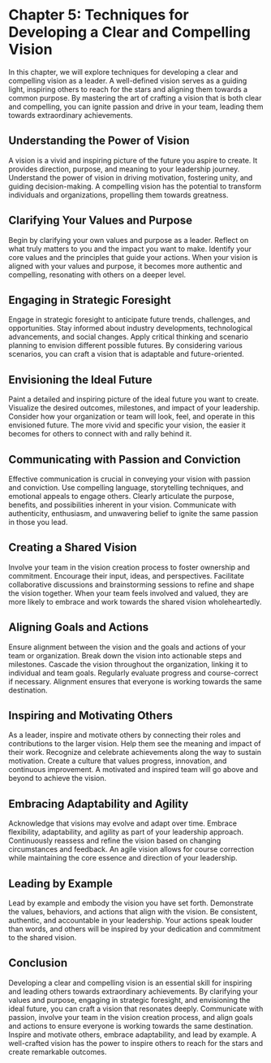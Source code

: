 Chapter 5: Techniques for Developing a Clear and Compelling Vision
==================================================================

In this chapter, we will explore techniques for developing a clear and compelling vision as a leader. A well-defined vision serves as a guiding light, inspiring others to reach for the stars and aligning them towards a common purpose. By mastering the art of crafting a vision that is both clear and compelling, you can ignite passion and drive in your team, leading them towards extraordinary achievements.

Understanding the Power of Vision
---------------------------------

A vision is a vivid and inspiring picture of the future you aspire to create. It provides direction, purpose, and meaning to your leadership journey. Understand the power of vision in driving motivation, fostering unity, and guiding decision-making. A compelling vision has the potential to transform individuals and organizations, propelling them towards greatness.

Clarifying Your Values and Purpose
----------------------------------

Begin by clarifying your own values and purpose as a leader. Reflect on what truly matters to you and the impact you want to make. Identify your core values and the principles that guide your actions. When your vision is aligned with your values and purpose, it becomes more authentic and compelling, resonating with others on a deeper level.

Engaging in Strategic Foresight
-------------------------------

Engage in strategic foresight to anticipate future trends, challenges, and opportunities. Stay informed about industry developments, technological advancements, and social changes. Apply critical thinking and scenario planning to envision different possible futures. By considering various scenarios, you can craft a vision that is adaptable and future-oriented.

Envisioning the Ideal Future
----------------------------

Paint a detailed and inspiring picture of the ideal future you want to create. Visualize the desired outcomes, milestones, and impact of your leadership. Consider how your organization or team will look, feel, and operate in this envisioned future. The more vivid and specific your vision, the easier it becomes for others to connect with and rally behind it.

Communicating with Passion and Conviction
-----------------------------------------

Effective communication is crucial in conveying your vision with passion and conviction. Use compelling language, storytelling techniques, and emotional appeals to engage others. Clearly articulate the purpose, benefits, and possibilities inherent in your vision. Communicate with authenticity, enthusiasm, and unwavering belief to ignite the same passion in those you lead.

Creating a Shared Vision
------------------------

Involve your team in the vision creation process to foster ownership and commitment. Encourage their input, ideas, and perspectives. Facilitate collaborative discussions and brainstorming sessions to refine and shape the vision together. When your team feels involved and valued, they are more likely to embrace and work towards the shared vision wholeheartedly.

Aligning Goals and Actions
--------------------------

Ensure alignment between the vision and the goals and actions of your team or organization. Break down the vision into actionable steps and milestones. Cascade the vision throughout the organization, linking it to individual and team goals. Regularly evaluate progress and course-correct if necessary. Alignment ensures that everyone is working towards the same destination.

Inspiring and Motivating Others
-------------------------------

As a leader, inspire and motivate others by connecting their roles and contributions to the larger vision. Help them see the meaning and impact of their work. Recognize and celebrate achievements along the way to sustain motivation. Create a culture that values progress, innovation, and continuous improvement. A motivated and inspired team will go above and beyond to achieve the vision.

Embracing Adaptability and Agility
----------------------------------

Acknowledge that visions may evolve and adapt over time. Embrace flexibility, adaptability, and agility as part of your leadership approach. Continuously reassess and refine the vision based on changing circumstances and feedback. An agile vision allows for course correction while maintaining the core essence and direction of your leadership.

Leading by Example
------------------

Lead by example and embody the vision you have set forth. Demonstrate the values, behaviors, and actions that align with the vision. Be consistent, authentic, and accountable in your leadership. Your actions speak louder than words, and others will be inspired by your dedication and commitment to the shared vision.

Conclusion
----------

Developing a clear and compelling vision is an essential skill for inspiring and leading others towards extraordinary achievements. By clarifying your values and purpose, engaging in strategic foresight, and envisioning the ideal future, you can craft a vision that resonates deeply. Communicate with passion, involve your team in the vision creation process, and align goals and actions to ensure everyone is working towards the same destination. Inspire and motivate others, embrace adaptability, and lead by example. A well-crafted vision has the power to inspire others to reach for the stars and create remarkable outcomes.
